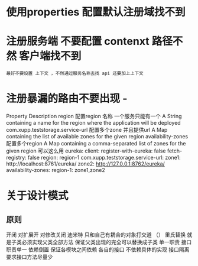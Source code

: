 # 使用properties 配置默认注册域找不到
# 注册服务端 不要配置 contenxt 路径不然 客户端找不到
    最好不要设置 上下文 ，不然通过服务名称去找 api 还要加上上下文
# 注册暴漏的路由不要出现 - 
Property	        Description
region	            配置region 名称 一个服务只能有一个 A String containing a name for the region where the application will be deployed
com.xupp.teststorage.service-url	        配置多个zone 并且提供url A Map containing the list of available zones for the given region
availability-zones	配置多个region A Map containing a comma-separated list of zones for the given region
可以这么用 
eureka:
  client:
    register-with-eureka: false
    fetch-registry: false
    region: region-1
    com.xupp.teststorage.service-url:
      zone1: http://localhost:8761/eureka/
      zone2: http://127.0.0.1:8762/eureka/
    availability-zones:
      region-1: zone1,zone2
      
      
      
# 关于设计模式 
## 原则 
开闭  对扩展开 对修改关闭
迪米特 只和自己有耦合的对象打交道 （）
里氏替换 就是子类必须实现父类全部方法 保证父类出现的完全可以替换成子类
单一职责 接口职责单一 
依赖倒置 保证各模块之间依赖 各自的接口 不依赖具体的实现
接口隔离 要求接口方法尽量少 


